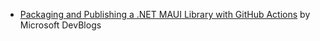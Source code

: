 - [Packaging and Publishing a .NET MAUI Library with GitHub Actions](https://devblogs.microsoft.com/dotnet/dotnet-maui-libraries-github-actions/) by Microsoft DevBlogs
